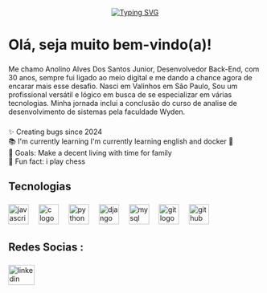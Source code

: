 <p align="center">
  <a href="https://git.io/typing-svg">
    <img src="https://readme-typing-svg.demolab.com?font=Fira+Code&weight=600&size=25&pause=1000&color=ffffff&width=500&lines=Bem+vindo+ao+meu+github!;Eu+sou+Danilo+Pereira+%E2%98%95%F0%9F%92%BB%F0%9F%8C%9F" alt="Typing SVG">
  </a>
</p>

<div align="center">
  
<h1 align="left">Olá, seja muito bem-vindo(a)!</h1>

###

<p align="left">Me chamo Anolino Alves Dos Santos Junior, Desenvolvedor Back-End, com 30 anos, sempre fui ligado ao meio digital e me dando a chance agora de encarar mais esse desafio. Nasci em Valinhos em São Paulo, Sou um profissional versátil e lógico em busca de se especializar em várias tecnologias. Minha jornada inclui a conclusão do curso de analise de desenvolvimento de sistemas pela faculdade Wyden.</p>

###

<p align="left">✨ Creating bugs since 2024<br>📚 I'm currently learning I'm currently learning english  and docker 🐳<br>🎯 Goals: Make a decent living with time for family<br>🎲 Fun fact: i play chess</p>

###

<h2 align="left">Tecnologias</h2>

###

###

<div align="left">
  <img src="https://cdn.jsdelivr.net/gh/devicons/devicon/icons/javascript/javascript-original.svg" height="40" alt="javascript logo"  />
  <img width="12" />
  <img src="https://cdn.jsdelivr.net/gh/devicons/devicon/icons/c/c-original.svg" height="40" alt="c logo"  />
  <img width="12" />
  <img src="https://cdn.jsdelivr.net/gh/devicons/devicon/icons/python/python-original.svg" height="40" alt="python logo"  />
  <img width="12" />
  <img src="https://cdn.jsdelivr.net/gh/devicons/devicon/icons/django/django-plain.svg" height="40" alt="django logo"  />
  <img width="12" />
  <img src="https://cdn.jsdelivr.net/gh/devicons/devicon/icons/mysql/mysql-original.svg" height="40" alt="mysql logo"  />
  <img width="12" />
  <img src="https://cdn.jsdelivr.net/gh/devicons/devicon/icons/git/git-original.svg" height="40" alt="git logo"  />
  <img width="12" />
  <img src="https://cdn.jsdelivr.net/gh/devicons/devicon/icons/github/github-original.svg" height="40" alt="github logo"  />
</div>

###

<h2 align="left">Redes Socias :</h2>

###

<div align="left">
  <img src="https://raw.githubusercontent.com/maurodesouza/profile-readme-generator/master/src/assets/icons/social/linkedin/default.svg" width="52" height="40" alt="linkedin logo"  />
</div>

###

<!--
**AnolinoJunior/AnolinoJunior** is a ✨ _special_ ✨ repository because its `README.md` (this file) appears on your GitHub profile.

Here are some ideas to get you started:

- 🔭 I’m currently working on ...
- 🌱 I’m currently learning ...
- 👯 I’m looking to collaborate on ...
- 🤔 I’m looking for help with ...
- 💬 Ask me about ...
- 📫 How to reach me: ...
- 😄 Pronouns: ...
- ⚡ Fun fact: ...
-->
